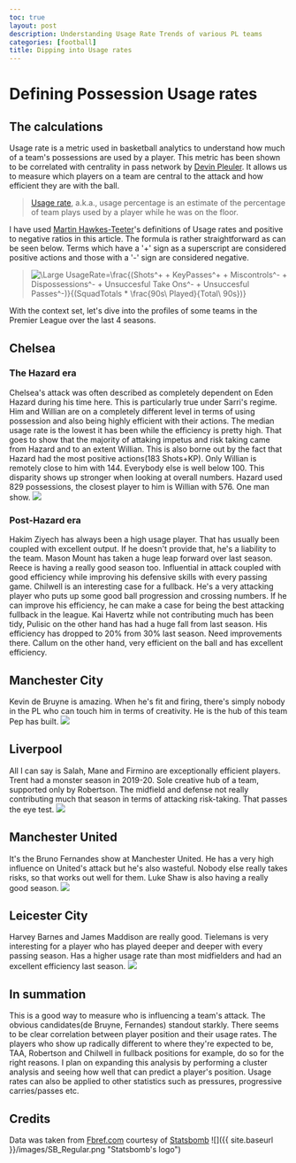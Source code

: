 ```yaml
---
toc: true
layout: post
description: Understanding Usage Rate Trends of various PL teams
categories: [football]
title: Dipping into Usage rates
---
```


# Defining Possession Usage rates

## The calculations

Usage rate is a metric used in basketball analytics to understand how much of a team's possessions are used by a player. This metric has been shown to be correlated with centrality in pass network by [Devin Pleuler](https://www.mlssoccer.com/post/2014/08/20/central-winger-how-measure-players-influence-through-touches-or-lack-thereof). It allows us to measure which players on a team are central to the attack and how efficient they are with the ball.

>[Usage rate](https://www.nbastuffer.com/analytics101/usage-rate/), a.k.a., usage percentage is an estimate of the percentage of team plays used by a player while he was on the floor.

I have used [Martin Hawkes-Teeter](http://www.onceinabluemean.com/2015/11/city-is-kevin-de-bruynes-team-already.html)'s definitions of Usage rates and positive to negative ratios in this article. The formula is rather straightforward as can be seen below. Terms which have a '+' sign as a superscript are considered positive actions and those with a '-' sign are considered negative.


> ![\Large UsageRate=\frac{(Shots^+ + KeyPasses^+ + Miscontrols^- + Dispossessions^- + Unsuccesful Take Ons^- + Unsuccesful Passes^-)}{(SquadTotals * \frac{90s\ Played}{Total\ 90s})}](https://latex.codecogs.com/gif.download?%5Clarge%20%5CLarge%20Usage%20Rate%20%3D%20%5Cfrac%7B%28Shots%5E+%20+%20KeyPasses%5E+%20+%20Miscontrols%5E-%20+%20Dispossessions%5E-%20+%20Unsuccesful%20Take%20Ons%5E-%20+%20Unsuccesful%20Passes%5E-%29%7D%7B%28SquadTotals%20*%20%5Cfrac%7B90s%5C%20Played%7D%7BTotal%5C%2090s%7D%29%7D) 

With the context set, let's dive into the profiles of some teams in the Premier League over the last 4 seasons.

## Chelsea
### The Hazard era
Chelsea's attack was often described as completely dependent on Eden Hazard during his time here. This is particularly true under Sarri's regime. Him and Willian are on a completely different level in terms of using possession and also being highly efficient with their actions. The median usage rate is the lowest it has been while the efficiency is pretty high. That goes to show that the majority of attaking impetus and risk taking came from Hazard and to an extent Willian. This is also borne out by the fact that Hazard had the most positive actions(183 Shots+KP). Only Willian is remotely close to him with 144. Everybody else is well below 100. This disparity shows up stronger when looking at overall numbers. Hazard used 829 possessions, the closest player to him is Willian with 576. One man show.
![](https://i.imgur.com/LSJneAx.png)
### Post-Hazard era
Hakim Ziyech has always been a high usage player. That has usually been coupled with excellent output. If he doesn't provide that, he's a liability to the team. Mason Mount has taken a huge leap forward over last season. Reece is having a really good season too. Influential in attack coupled with good efficiency while improving his defensive skills with every passing game. Chilwell is an interesting case for a fullback. He's a very attacking player who puts up some good ball progression and crossing numbers. If he can improve his efficiency, he can make a case for being the best attacking fullback in the league. Kai Havertz while not contributing much has been tidy, Pulisic on the other hand has had a huge fall from last season. His efficiency has dropped to 20% from 30% last season. Need improvements there. Callum on the other hand, very efficient on the ball and has excellent efficiency.

## Manchester City
Kevin de Bruyne is amazing. When he's fit and firing, there's simply nobody in the PL who can touch him in terms of creativity. He is the hub of this team Pep has built. 
![](https://i.imgur.com/qK6p8ee.png)

## Liverpool
All I can say is Salah, Mane and Firmino are exceptionally efficient players. Trent had a monster season in 2019-20. Sole creative hub of a team, supported only by Robertson. The midfield and defense not really contributing much that season in terms of attacking risk-taking. That passes the eye test.
![](https://i.imgur.com/EsrmPTO.png)

## Manchester United
It's the Bruno Fernandes show at Manchester United. He has a very high influence on United's attack but he's also wasteful. Nobody else really takes risks, so that works out well for them. Luke Shaw is also having a really good season.
![](https://i.imgur.com/KEuEClH.png)

## Leicester City
Harvey Barnes and James Maddison are really good. Tielemans is very interesting for a player who has played deeper and deeper with every passing season. Has a higher usage rate than most midfielders and had an excellent efficiency last season. 
![](https://i.imgur.com/9YzgXIg.png)

## In summation
This is a good way to measure who is influencing a team's attack. The obvious candidates(de Bruyne, Fernandes) standout starkly. There seems to be clear correlation between player position and their usage rates. The players who show up radically different to where they're expected to be, TAA, Robertson and Chilwell in fullback positions for example, do so for the right reasons. I plan on expanding this analysis by performing a cluster analysis and seeing how well that can predict a player's position. Usage rates can also be applied to other statistics such as pressures, progressive carries/passes etc. 

## Credits

Data was taken from [Fbref.com](https://fbref.com/en/) courtesy of [Statsbomb](https://statsbomb.com/)
![]({{ site.baseurl }}/images/SB_Regular.png "Statsbomb's logo")